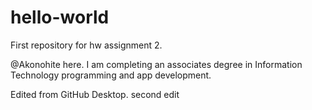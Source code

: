 # hello-world
First repository for hw assignment 2.


@Akonohite here.  I am completing an associates degree in Information Technology programming and app development. 

Edited from GitHub Desktop. second edit
